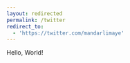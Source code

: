 ```yaml
---
layout: redirected
permalink: /twitter
redirect_to:
  - 'https://twitter.com/mandarlimaye'
---
```


Hello, World!
